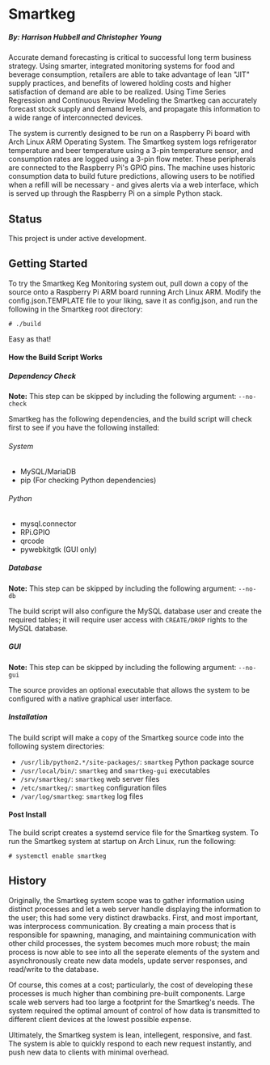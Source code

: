 # Smartkeg
##### By: Harrison Hubbell and  Christopher Young

Accurate demand forecasting is critical to successful long term business strategy. Using smarter, integrated monitoring systems for food and beverage consumption, retailers are able to take advantage of lean "JIT" supply practices, and benefits of lowered holding costs and higher satisfaction of demand are able to be realized.  Using Time Series Regression and Continuous Review Modeling the Smartkeg can accurately forecast stock supply and demand levels, and propagate this information to a wide range of interconnected devices.

The system is currently designed to be run on a Raspberry Pi board with Arch Linux ARM Operating System.  The Smartkeg system logs refrigerator temperature and beer temperature using a 3-pin temperature sensor, and consumption rates are logged using a 3-pin flow meter.  These peripherals are connected to the Raspberry Pi's GPIO pins.  The machine uses historic consumption data to build future predictions, allowing users to be notified when a refill will be necessary - and gives alerts via a web interface, which is served up through the Raspberry Pi on a simple Python stack.

## Status
This project is under active development.

## Getting Started
To try the Smartkeg Keg Monitoring system out, pull down a copy of the source onto a Raspberry Pi ARM board running Arch Linux ARM.  Modify the config.json.TEMPLATE file to your liking, save it as config.json, and run the following in the Smartkeg root directory:

```Shell
# ./build
```

Easy as that!

#### How the Build Script Works
##### Dependency Check
**Note:** This step can be skipped by including the following argument: `--no-check`

Smartkeg has the following dependencies, and the build script will check first to see if you have the following installed:

###### System
* MySQL/MariaDB
* pip (For checking Python dependencies)

###### Python
* mysql.connector
* RPi.GPIO
* qrcode
* pywebkitgtk (GUI only)

##### Database
**Note:** This step can be skipped by including the following argument: `--no-db`

The build script will also configure the MySQL database user and create the required tables; it will require user access with `CREATE/DROP` rights to the MySQL database.  

##### GUI
**Note:** This step can be skipped by including the following argument: `--no-gui`

The source provides an optional executable that allows the system to be configured with a native graphical user interface.

##### Installation
The build script will make a copy of the Smartkeg source code into the following system directories:
* `/usr/lib/python2.*/site-packages/`: `smartkeg` Python package source
* `/usr/local/bin/`: `smartkeg` and `smartkeg-gui` executables
* `/srv/smartkeg/`: `smartkeg` web server files
* `/etc/smartkeg/`: `smartkeg` configuration files
* `/var/log/smartkeg`: `smartkeg` log files

#### Post Install
The build script creates a systemd service file for the Smartkeg system. To run the Smartkeg system at startup on Arch Linux, run the following:
```Shell
# systemctl enable smartkeg
```

## History
Originally, the Smartkeg system scope was to gather information using distinct processes and let a web server handle displaying the information to the user; this had some very distinct drawbacks.  First, and most important, was interprocess communication.  By creating a main process that is responsible for spawning, managing, and maintaining communication with other child processes, the system becomes much more robust; the main process is now able to see into all the seperate elements of the system and asynchronously create new data models, update server responses, and read/write to the database.

Of course, this comes at a cost; particularly, the cost of developing these processes is much higher than combining pre-built components.  Large scale web servers had too large a footprint for the Smartkeg's needs.  The system required the optimal amount of control of how data is transmitted to different client devices at the lowest possible expense.

Ultimately, the Smartkeg system is lean, intellegent, responsive, and fast.  The system is able to quickly respond to each new request instantly, and push new data to clients with minimal overhead.
